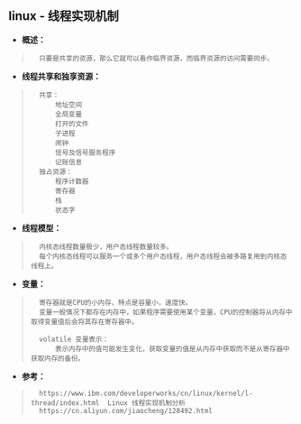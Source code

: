 ## linux - 线程实现机制
- **概述：**
>       只要是共享的资源，那么它就可以看作临界资源，而临界资源的访问需要同步。
>
>
>
>

- **线程共享和独享资源：**
>       共享：
>           地址空间
>           全局变量
>           打开的文件
>           子进程
>           闹钟
>           信号及信号服务程序
>           记账信息
>       独占资源：
>           程序计数器
>           寄存器
>           栈
>           状态字
>
>

- **线程模型：**
>       内核态线程数量极少，用户态线程数量较多。
>       每个内核态线程可以服务一个或多个用户态线程，用户态线程会被多路复用到内核态线程上。
>

- **变量：**
>       寄存器就是CPU的小内存，特点是容量小，速度快。
>       变量一般情况下都存在内存中，如果程序需要使用某个变量，CPU的控制器将从内存中取得变量值后会将其存在寄存器中。
>
>       volatile 变量表示：
>           表示内存中的值可能发生变化，获取变量的值是从内存中获取而不是从寄存器中获取内存的备份。
>
>

- **参考：**
>       https://www.ibm.com/developerworks/cn/linux/kernel/l-thread/index.html  Linux 线程实现机制分析
>       https://cn.aliyun.com/jiaocheng/128492.html
>
>
>
>
>
>
>
>
>
>
>
>
>
>
>
>
>
>
>
>
>
>
>
>
>
>
>

